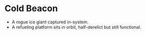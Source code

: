 # Cold Beacon
- A rogue ice giant captured in-system.
- A refueling platform sits in orbit, half-derelict but still functional.
